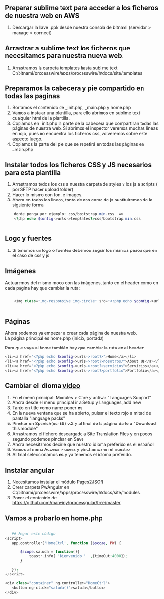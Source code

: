 ## Preparar sublime text para acceder a los ficheros de nuestra web en AWS
1. Descargar la llave .ppk desde nuestra consola de bitnami (servidor > manage > connect)

## Arrastrar a sublime text los ficheros que necesitamos para nuestra nueva web.
1. Arrastramos la carpeta templates hasta sublime text  C:/bitnami/processwire/apps/processwire/htdocs/site/templates   

## Preparamos la cabecera y pie compartido en todas las páginas
1. Borramos el contenido de _init.php, _main.php y home.php   
2. Vamos a instalar una plantilla, para ello abrimos en sublime text cualquier html de la plantilla.  
3. Copiamos en _init.php la parte de la cabecera que compartiran todas las páginas de nuestra web. Si abrimos el inspector veremos muchas lineas en rojo, pues no encuentra los ficheros css, volveremos sobre este aspecto luego.
4. Copiamos la parte del pie que se repetirá en todas las páginas en _main.php


## Instalar todos los ficheros CSS y JS necesarios para esta plantilla
1. Arrastramos todos los css a nuestra carpeta de styles y los js a scripts ( por SFTP hacer upload folder)
2. Hacer lo mismo con font e images.
3. Ahora en todas las lineas, tanto de css como de js sustituiremos de la siguiente forma

```php
    donde ponga por ejemplo: css/bootstrap.min.css  =>  
    <?php echo $config->urls->templates?>css/bootstrap.min.css  
    
```

## Logo y fuentes
1. Si tenemos un logo o fuentes debemos seguir los mismos pasos que en el caso de css y js  


## Imágenes  
Actuaremos del mismo modo con las imágenes, tanto en el header como en cada página hay que cambiar la ruta:  

```php
    
    <img class="img-responsive img-circle" src="<?php echo $config->urls->templates?>images/testimonials1.png">
    
```

## Páginas
Ahora podemos ya empezar a crear cada página de nuestra web.  
La página principal es home.php (inicio, portada)  

Para que vaya al home también hay que cambiar la ruta en el header:  
```php
<li><a href="<?php echo $config->urls->root?>">Home</a></li>
<li><a href="<?php echo $config->urls->root?>nosotros/">About Us</a></li>
<li><a href="<?php echo $config->urls->root?>servicios">Servicios</a></li>
<li><a href="<?php echo $config->urls->root?>portfolio">Portfolio</a></li>
```

## Cambiar el idioma [video](https://youtu.be/lWXvyRH2tpw)
1. En el menú principal: Modules > Core y activar "Languages Support"
2. Ahora desde el menu principal ir a Setup y Languages, add new
3. Tanto en title como name poner **es**
4. En la nueva ventana que se ha abierto, pulsar el texto rojo a mitad de pantalla "language packs"
5. Pinchar en Spanish(es-ES) v.2 y al final de la página darle a "Download this module"
6. Arrastramos el fichero descargado a  Site Translation Files y en pocos segundo podemos pinchar en Save
7. Ahora necesitamos decirle que nuestro idioma preferido es el español
8. Vamos al menu Access > users y pinchamos en el nuestro
9. Al final seleccionamos **es** y ya tenemos el idioma preferido.

## Instalar angular
1. Necesitamos instalar el módulo Pages2JSON
2. Crear carpeta PwAngular en C:/bitnami/processwire/apps/processwire/htdocs/site/modules
3. Poner el contenido de https://github.com/manviny/processgular/tree/master

 ## Vamos a probarlo en home.php
 ```php
 
    ## Pegar este código
<script>
    app.controller('HomeCtrl', function ($scope, PW) {

     	$scope.saluda = function(){
     		toastr.info( 'Bienvenido '  ,{timeOut:4000});
     	}

    });
</script>

<div class="container" ng-controller="HomeCtrl">
	<button ng-click="saluda()">saluda</button>
</div>
 ```

